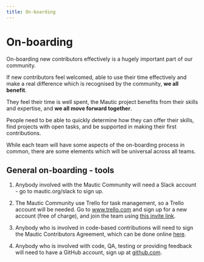 ```yaml
---
title: On-boarding
---
```


# On-boarding

On-boarding new contributors effectively is a hugely important part of our community.  

If new contributors feel welcomed, able to use their time effectively and make a real difference which is recognised by the community, **we all benefit**. 

They feel their time is well spent, the Mautic project benefits from their skills and expertise, and **we all move forward together**.

People need to be able to quickly determine how they can offer their skills, find projects with open tasks, and be supported in making their first contributions.

While each team will have some aspects of the on-boarding process in common, there are some elements which will be universal across all teams.

## General on-boarding - tools

1. Anybody involved with the Mautic Community will need a Slack account - go to mautic.org/slack to sign up.

2. The Mautic Community use Trello for task management, so a Trello account will be needed. Go to www.trello.com and sign up for a new account (free of charge), and join the team using [this invite link](https://trello.com/invite/mauticcommunity/7141ad265fef10a78b6573cadf1d42b8). 

2. Anybody who is involved in code-based contributions will need to sign the Mautic Contributors Agreement, which can be done online [here](https://www.mautic.org/contributor-agreement/).

3. Anybody who is involved with code, QA, testing or providing feedback will need to have a GitHub account, sign up at [github.com](https://github.com/join).


